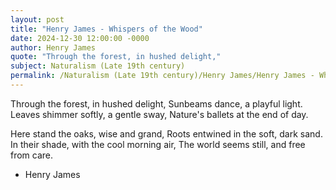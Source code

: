```yaml
---
layout: post
title: "Henry James - Whispers of the Wood"
date: 2024-12-30 12:00:00 -0000
author: Henry James
quote: "Through the forest, in hushed delight,"
subject: Naturalism (Late 19th century)
permalink: /Naturalism (Late 19th century)/Henry James/Henry James - Whispers of the Wood
---
```


Through the forest, in hushed delight,
Sunbeams dance, a playful light.
Leaves shimmer softly, a gentle sway,
Nature's ballets at the end of day.

Here stand the oaks, wise and grand,
Roots entwined in the soft, dark sand.
In their shade, with the cool morning air,
The world seems still, and free from care.


- Henry James
